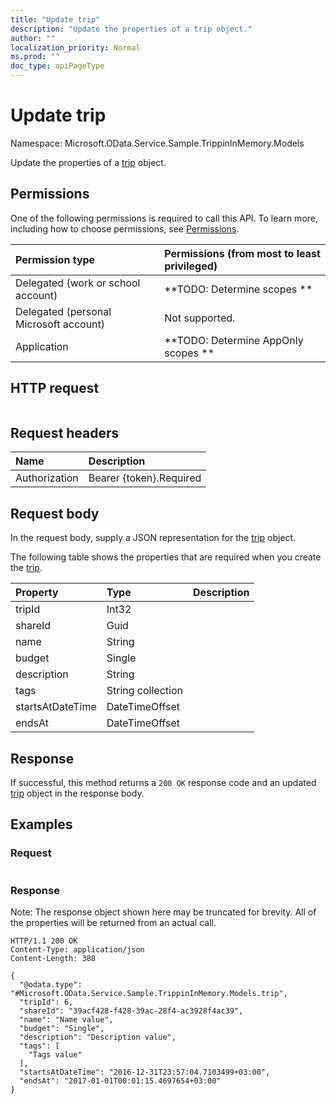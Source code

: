 ```yaml
---
title: "Update trip"
description: "Update the properties of a trip object."
author: ""
localization_priority: Normal
ms.prod: ""
doc_type: apiPageType
---
```


# Update trip

Namespace: Microsoft.OData.Service.Sample.TrippinInMemory.Models

Update the properties of a [trip](../resources/microsoft.odata.service.sample.trippininmemory.models-trip.md) object.

## Permissions
One of the following permissions is required to call this API. To learn more, including how to choose permissions, see [Permissions](/concepts/permissions-reference.md).

|Permission type|Permissions (from most to least privileged)|
|:---|:---|
|Delegated (work or school account)|**TODO: Determine scopes **|
|Delegated (personal Microsoft account)|Not supported.|
|Application|**TODO: Determine AppOnly scopes **|

## HTTP request
<!-- {
  "blockType": "ignored"
}
-->
``` http
```

## Request headers
|Name|Description|
|:---|:---|
|Authorization|Bearer {token}.Required|

## Request body
In the request body, supply a JSON representation for the [trip](../resources/microsoft.odata.service.sample.trippininmemory.models-trip.md) object.

The following table shows the properties that are required when you create the [trip](../resources/microsoft.odata.service.sample.trippininmemory.models-trip.md).

|Property|Type|Description|
|:---|:---|:---|
|tripId|Int32||
|shareId|Guid||
|name|String||
|budget|Single||
|description|String||
|tags|String collection||
|startsAtDateTime|DateTimeOffset||
|endsAt|DateTimeOffset||



## Response
If successful, this method returns a `200 OK` response code and an updated [trip](../resources/microsoft.odata.service.sample.trippininmemory.models-trip.md) object in the response body.

## Examples

### Request
<!-- {
  "blockType": "request",
  "name": "update_trip"
}
-->
``` http

```

### Response
Note: The response object shown here may be truncated for brevity. All of the properties will be returned from an actual call.
<!-- {
  "blockType": "response",
  "truncated": true
}
-->
``` http
HTTP/1.1 200 OK
Content-Type: application/json
Content-Length: 388

{
  "@odata.type": "#Microsoft.OData.Service.Sample.TrippinInMemory.Models.trip",
  "tripId": 6,
  "shareId": "39acf428-f428-39ac-28f4-ac3928f4ac39",
  "name": "Name value",
  "budget": "Single",
  "description": "Description value",
  "tags": [
    "Tags value"
  ],
  "startsAtDateTime": "2016-12-31T23:57:04.7103499+03:00",
  "endsAt": "2017-01-01T00:01:15.4697654+03:00"
}
```

